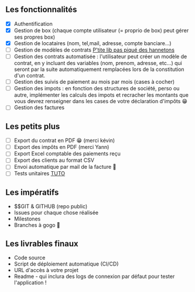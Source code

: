 ## Les fonctionnalités

- [x] Authentification
- [x] Gestion de box (chaque compte utilisateur (= proprio de box) peut gérer ses propres box)
- [x] Gestion de locataires (nom, tel,mail, adresse, compte banciare...)
- [ ] Gestion de modèles de contrats [P'tite lib pas piqué des hannetons](https://editorjs.io)
- [ ] Gestion des contrats automatisée : l'utilisateur peut créer un modèle de contrat, en y incluant des variables (nom, prenom, adresse, etc...) qui seront par la suite automatiquement remplacées lors de la constitution d'un contrat.
- [ ] Gestion des suivis de paiement au mois par mois (cases à cocher)
- [ ] Gestion des impots : en fonction des structures de société, perso ou autre, implémenter les calculs des impots et recracher les montants que vous devrez renseigner dans les cases de votre déclaration d'impôts 😁
- [ ] Gestion des factures

## Les petits plus

- [ ] Export du contrat en PDF 😁 (merci kévin)
- [ ] Export des impôts en PDF (merci Yann)
- [ ] Export Excel comptable des paiements reçu
- [ ] Export des clients au format CSV
- [ ] Envoi automatique par mail de la facture 🐥
- [ ] Tests unitaires [TUTO](https://kinsta.com/fr/blog/tests-unitaires-laravel/)

## Les impératifs

- $$GIT & GITHUB (repo public)
- Issues pour chaque chose réalisée
- Milestones
- Branches à gogo 🌴

## Les livrables finaux

- Code source
- Script de déploiement automatique (CI/CD)
- URL d'accès à votre projet
- Readme - qui inclura des logs de connexion par défaut pour tester l'application !
